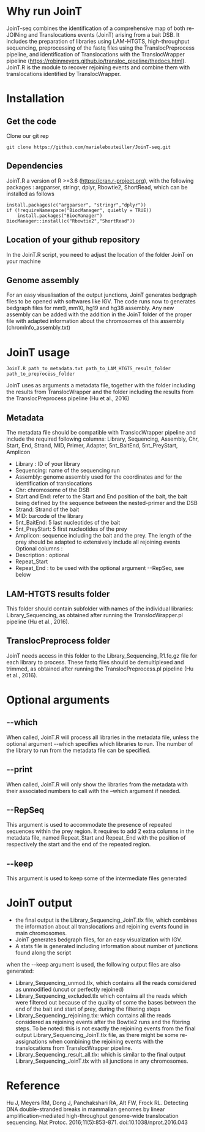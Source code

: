 # Why run JoinT
JoinT-seq combines the identification of a comprehensive map of both re-JOINing and Translocations events (JoinT) arising from a bait DSB. It includes the preparation of libraries using LAM-HTGTS, high-throughput sequencing, preprocessing of the fastq files using the TranslocPreprocess pipeline, and identification of Translocations with the TranslocWrapper pipeline (https://robinmeyers.github.io/transloc_pipeline/thedocs.html). JoinT.R is the module to recover rejoining events and combine them with translocations identified by TranslocWrapper.

# Installation
## Get the code
Clone our git rep
```
git clone https://github.com/marielebouteiller/JoinT-seq.git
```

## Dependencies
JoinT.R a version of R >=3.6 (https://cran.r-project.org), with the following packages : argparser, stringr, dplyr, Rbowtie2, ShortRead, which can be installed as follows
```
install.packages(c("argparser", "stringr","dplyr"))
if (!requireNamespace("BiocManager", quietly = TRUE))
    install.packages("BiocManager")
BiocManager::install(c("Rbowtie2","ShortRead"))
```

## Location of your github repository
In the JoinT.R script, you need to adjust the location of the folder JoinT on your machine

## Genome assembly
For an easy visualisation of the output junctions, JoinT generates bedgraph files to be opened with softwares like IGV. The code runs now to generates bedgraph files for mm9, mm10, hg19 and hg38 assembly. Any new assembly can be added with the addition in the JoinT folder of the proper file with adapted information about the chromosomes of this assembly (chromInfo_assembly.txt)

# JoinT usage
```
JoinT.R path_to_metadata.txt path_to_LAM_HTGTS_result_folder path_to_preprocess_folder
```
JoinT uses as arguments a metadata file, together with the folder including the results from TranslocWrapper and the folder including the results from the TranslocPreprocess pipeline (Hu et al., 2016)

## Metadata
The metadata file should be compatible with TranslocWrapper pipeline and include the required following columns: Library, Sequencing, Assembly, Chr, Start, End, Strand, MID, Primer, Adapter, 5nt_BaitEnd, 5nt_PreyStart, Amplicon
* Library : ID of your library
* Sequencing: name of the sequencing run
* Assembly: genome assembly used for the coordinates and for the identification of translocations
* Chr: chromosome of the DSB
* Start and End: refer to the Start and End position of the bait, the bait being defined by the sequence between the nested-primer and the DSB
* Strand: Strand of the bait
* MID: barcode of the library
* 5nt_BaitEnd: 5 last nucleotides of the bait
* 5nt_PreyStart: 5 first nucleotides of the prey
* Amplicon: sequence including the bait and the prey. The length of the prey should be adapted to extensively include all rejoining events
Optional columns :
* Description : optional
* Repeat_Start
* Repeat_End : to be used with the optional argument --RepSeq, see below

## LAM-HTGTS results folder
This folder should contain subfolder with names of the individual libraries: Library_Sequencing, as obtained after running the TranslocWrapper.pl pipeline (Hu et al., 2016).

## TranslocPreprocess folder
JoinT needs access in this folder to the Library_Sequencing_R1.fq.gz file for each library to process. These fastq files should be demultiplexed and trimmed, as obtained after running the TranslocPreprocess.pl pipeline (Hu et al., 2016).

# Optional arguments

## --which
When called, JoinT.R will process all libraries in the metadata file, unless the optional argument --which specifies which libraries to run. The number of the library to run from the metadata file can be specified.

## --print
When called, JoinT.R will only show the libraries from the metadata with their associated numbers to call with the –which argument if needed.

## --RepSeq
This argument is used to accommodate the presence of repeated sequences within the prey region. It requires to add 2 extra columns in the metadata file, named Repeat_Start and Repeat_End with the position of respectively the start and the end of the repeated region.

## --keep 
This argument is used to keep some of the intermediate files generated

# JoinT output
* the final output is the Library_Sequencing_JoinT.tlx file, which combines the information about all translocations and rejoining events found in main chromosomes.
* JoinT generates bedgraph files, for an easy visualization with IGV.
* A stats file is generated including information about number of junctions found along the script

when the --keep argument is used, the following output files are also generated:
* Library_Sequencing_unmod.tlx, which contains all the reads considered as unmodified (uncut or perfectly rejoined)
* Library_Sequencing_excluded.tlx which contains all the reads which were filtered out because of the quality of some the bases between the end of the bait and start of prey, during the filtering steps
* Library_Sequencing_rejoining.tlx: which contains all the reads considered as rejoining events after the Bowtie2 runs and the fitering steps. To be noted: this is not exactly the rejoining events from the final output Library_Sequencing_JoinT.tlx file, as there might be some re-assignations when combining the rejoining events with the translocations from TranslocWrapper pipeline.
* Library_Sequencing_result_all.tlx: which is similar to the final output Library_Sequencing_JoinT.tlx with all junctions in any chromosomes.

# Reference
Hu J, Meyers RM, Dong J, Panchakshari RA, Alt FW, Frock RL. Detecting DNA double-stranded breaks in mammalian genomes by linear amplification-mediated high-throughput genome-wide translocation sequencing. Nat Protoc. 2016;11(5):853-871. doi:10.1038/nprot.2016.043
